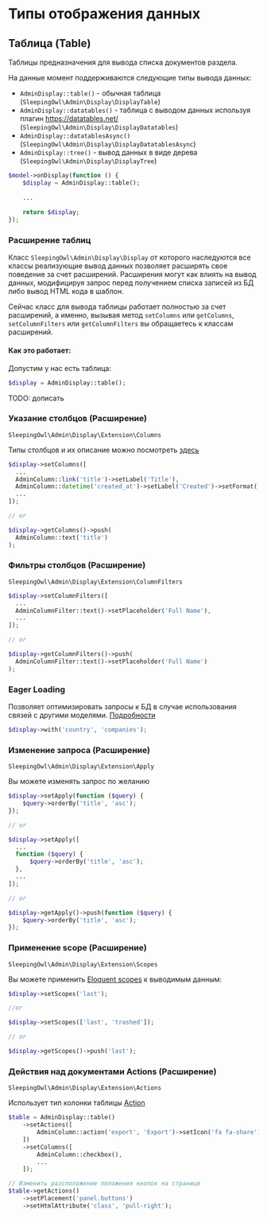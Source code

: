 # Типы отображения данных


## Таблица (Table)
Таблицы предназначения для вывода списка документов раздела.

На данные момент поддерживаются следующие типы вывода данных:
 - `AdminDisplay::table()` - обычная таблица (`SleepingOwl\Admin\Display\DisplayTable`)
 - `AdminDisplay::datatables()` - таблица с выводом данных используя плагин https://datatables.net/ (`SleepingOwl\Admin\Display\DisplayDatatables`)
 - `AdminDisplay::datatablesAsync()` (`SleepingOwl\Admin\Display\DisplayDatatablesAsync`)
 - `AdminDisplay::tree()` - вывод данных в виде дерева (`SleepingOwl\Admin\Display\DisplayTree`)

```php
$model->onDisplay(function () {
    $display = AdminDisplay::table();
    
    ...
    
    return $display;
});
```

### Расширение таблиц
Класс `SleepingOwl\Admin\Display\Display` от которого наследуются все классы реализующие вывод данных позволяет расширять свое поведение за счет расширений. Расширения могут как влиять на вывод данных, модифицируя запрос перед получением списка записей из БД либо вывод HTML кода в шаблон.

Сейчас класс для вывода таблицы работает полностью за счет расширений, а именно, вызывая метод `setColumns` или `getColumns`, `setColumnFilters` или `getColumnFilters` вы обращаетесь к классам расширений.

#### Как это работает:

Допустим у нас есть таблица: 
```php
$display = AdminDisplay::table();
```

TODO: дописать


### Указание столбцов (Расширение)
`SleepingOwl\Admin\Display\Extension\Columns`

Типы столбцов и их описание можно посмотреть [здесь](columns.md)

```php
$display->setColumns([
  ...
  AdminColumn::link('title')->setLabel('Title'),
  AdminColumn::datetime('created_at')->setLabel('Created')->setFormat('d.m.Y'),
  ...
]);

// or 

$display->getColumns()->push(
  AdminColumn::text('title')
);
```

### Фильтры столбцов (Расширение)
`SleepingOwl\Admin\Display\Extension\ColumnFilters`

```php
$display->setColumnFilters([
  ...
  AdminColumnFilter::text()->setPlaceholder('Full Name'),
  ...
]);

// or 

$display->getColumnFilters()->push(
  AdminColumnFilter::text()->setPlaceholder('Full Name')
);
```

### Eager Loading
Позволяет оптимизировать запросы к БД в случае использования связей с другими моделями. [Подробности](https://laravel.com/docs/5.2/eloquent-relationships#eager-loading)

```php
$display->with('country', 'companies');
```

### Изменение запроса (Расширение)
`SleepingOwl\Admin\Display\Extension\Apply`

Вы можете изменять запрос по желанию

```php
$display->setApply(function ($query) {
    $query->orderBy('title', 'asc');
});

// or 

$display->setApply([
  ...
  function ($query) {
      $query->orderBy('title', 'asc');
  },
  ...
]);

// or

$display->getApply()->push(function ($query) {
    $query->orderBy('title', 'asc');
});
```

### Применение scope (Расширение)
`SleepingOwl\Admin\Display\Extension\Scopes`

Вы можете применить [Eloquent scopes](https://laravel.com/docs/5.2/eloquent#query-scopes) к выводимым данным:

```php
$display->setScopes('last');

//or

$display->setScopes(['last', 'trashed']);

// or

$display->getScopes()->push('last');
```

### Действия над документами Actions (Расширение)
`SleepingOwl\Admin\Display\Extension\Actions`

Использует тип колонки таблицы [Action](columns.md#action)

```php
$table = AdminDisplay::table()
    ->setActions([
        AdminColumn::action('export', 'Export')->setIcon('fa fa-share')->setAction(route('news.export')),
    ])
    ->setColumns([
        AdminColumn::checkbox(),
        ...
    ]);

// Изменить разсположение положения кнопок на странице
$table->getActions()
    ->setPlacement('panel.buttons')
    ->setHtmlAttribute('class', 'pull-right');
```
